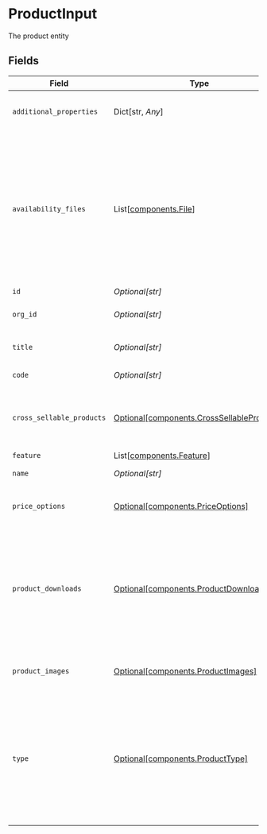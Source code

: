 # ProductInput

The product entity


## Fields

| Field                                                                                                                                                                                                   | Type                                                                                                                                                                                                    | Required                                                                                                                                                                                                | Description                                                                                                                                                                                             | Example                                                                                                                                                                                                 |
| ------------------------------------------------------------------------------------------------------------------------------------------------------------------------------------------------------- | ------------------------------------------------------------------------------------------------------------------------------------------------------------------------------------------------------- | ------------------------------------------------------------------------------------------------------------------------------------------------------------------------------------------------------- | ------------------------------------------------------------------------------------------------------------------------------------------------------------------------------------------------------- | ------------------------------------------------------------------------------------------------------------------------------------------------------------------------------------------------------- |
| `additional_properties`                                                                                                                                                                                 | Dict[str, *Any*]                                                                                                                                                                                        | :heavy_minus_sign:                                                                                                                                                                                      | N/A                                                                                                                                                                                                     | {<br/>"$ref": "#/components/examples/product"<br/>}                                                                                                                                                     |
| `availability_files`                                                                                                                                                                                    | List[[components.File](../../models/components/file.md)]                                                                                                                                                | :heavy_minus_sign:                                                                                                                                                                                      | Stores references to the availability files that define where this product is available.<br/>These files are used when interacting with products via epilot Journeys, thought the AvailabilityCheck block.<br/> |                                                                                                                                                                                                         |
| `id`                                                                                                                                                                                                    | *Optional[str]*                                                                                                                                                                                         | :heavy_minus_sign:                                                                                                                                                                                      | The product id                                                                                                                                                                                          |                                                                                                                                                                                                         |
| `org_id`                                                                                                                                                                                                | *Optional[str]*                                                                                                                                                                                         | :heavy_minus_sign:                                                                                                                                                                                      | The organization id the product belongs to                                                                                                                                                              |                                                                                                                                                                                                         |
| `title`                                                                                                                                                                                                 | *Optional[str]*                                                                                                                                                                                         | :heavy_minus_sign:                                                                                                                                                                                      | The autogenerated product title                                                                                                                                                                         |                                                                                                                                                                                                         |
| `code`                                                                                                                                                                                                  | *Optional[str]*                                                                                                                                                                                         | :heavy_minus_sign:                                                                                                                                                                                      | The product code                                                                                                                                                                                        |                                                                                                                                                                                                         |
| `cross_sellable_products`                                                                                                                                                                               | [Optional[components.CrossSellableProducts]](../../models/components/crosssellableproducts.md)                                                                                                          | :heavy_minus_sign:                                                                                                                                                                                      | Stores references to products that can be cross sold with the current product.                                                                                                                          |                                                                                                                                                                                                         |
| `feature`                                                                                                                                                                                               | List[[components.Feature](../../models/components/feature.md)]                                                                                                                                          | :heavy_minus_sign:                                                                                                                                                                                      | N/A                                                                                                                                                                                                     |                                                                                                                                                                                                         |
| `name`                                                                                                                                                                                                  | *Optional[str]*                                                                                                                                                                                         | :heavy_minus_sign:                                                                                                                                                                                      | The product main name                                                                                                                                                                                   |                                                                                                                                                                                                         |
| `price_options`                                                                                                                                                                                         | [Optional[components.PriceOptions]](../../models/components/priceoptions.md)                                                                                                                            | :heavy_minus_sign:                                                                                                                                                                                      | A set of [prices](/api/pricing#tag/simple_price_schema) or [composite prices](/api/pricing#tag/dynamic_price_schema) for the current product.                                                           |                                                                                                                                                                                                         |
| `product_downloads`                                                                                                                                                                                     | [Optional[components.ProductDownloads]](../../models/components/productdownloads.md)                                                                                                                    | :heavy_minus_sign:                                                                                                                                                                                      | Stores references to a set of files downloadable from the product.<br/>e.g: tech specifications, quality control sheets, privacy policy agreements<br/>                                                 |                                                                                                                                                                                                         |
| `product_images`                                                                                                                                                                                        | [Optional[components.ProductImages]](../../models/components/productimages.md)                                                                                                                          | :heavy_minus_sign:                                                                                                                                                                                      | Stores references to a set of file images of the product                                                                                                                                                |                                                                                                                                                                                                         |
| `type`                                                                                                                                                                                                  | [Optional[components.ProductType]](../../models/components/producttype.md)                                                                                                                              | :heavy_minus_sign:                                                                                                                                                                                      | The type of Product:<br/><br/>\| type \| description \|<br/>\|----\| ----\|<br/>\| `product` \| Represents a physical good \|<br/>\| `service` \| Represents a service or virtual product \|<br/>       |                                                                                                                                                                                                         |